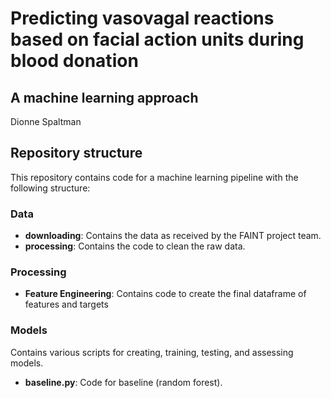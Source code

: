 # Predicting vasovagal reactions based on facial action units during blood donation
## A machine learning approach 

Dionne Spaltman 

## Repository structure
This repository contains code for a machine learning pipeline with the following structure:

### Data
- **downloading**: Contains the data as received by the FAINT project team. 
- **processing**: Contains the code to clean the raw data. 

### Processing
- **Feature Engineering**: Contains code to create the final dataframe of features and targets

### Models
Contains various scripts for creating, training, testing, and assessing models.
- **baseline.py**: Code for baseline (random forest). 
